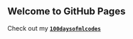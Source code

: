 ## Welcome to GitHub Pages

Check out my [**`100daysofmlcodes`**](https://github.com/wolfdale229/wolfdale229.github.io/edit/master/LOG.MD)
